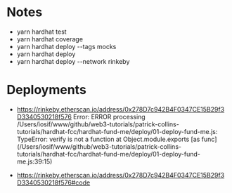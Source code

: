 # Notes
- yarn hardhat test
- yarn hardhat coverage
- yarn hardhat deploy --tags mocks
- yarn hardhat deploy
- yarn hardhat deploy --network rinkeby

# Deployments

- https://rinkeby.etherscan.io/address/0x278D7c942B4F0347CE15B29f3D3340530218f576
Error: ERROR processing /Users/iosif/www/github/web3-tutorials/patrick-collins-tutorials/hardhat-fcc/hardhat-fund-me/deploy/01-deploy-fund-me.js:
TypeError: verify is not a function
    at Object.module.exports [as func] (/Users/iosif/www/github/web3-tutorials/patrick-collins-tutorials/hardhat-fcc/hardhat-fund-me/deploy/01-deploy-fund-me.js:39:15)


- https://rinkeby.etherscan.io/address/0x278D7c942B4F0347CE15B29f3D3340530218f576#code